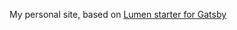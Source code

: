 My personal site, based on [Lumen starter for Gatsby](https://github.com/alxshelepenok/gatsby-starter-lumen)